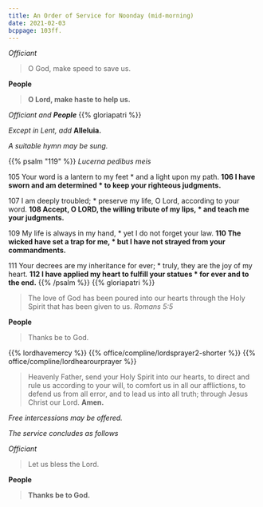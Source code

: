 ```yaml
---
title: An Order of Service for Noonday (mid-morning)
date: 2021-02-03
bcppage: 103ff.
---
```

_Officiant_
> O God, make speed to save us.

**People**
> **O Lord, make haste to help us.**

_Officiant and **People**_
{{% gloriapatri %}}

_Except in Lent, add_  **Alleluia.**

_A suitable hymn may be sung._

{{% psalm "119" %}}
_Lucerna pedibus meis_

105  Your word is a lantern to my feet *
 and a light upon my path.
**106  I have sworn and am determined *
 to keep your righteous judgments.**

107  I am deeply troubled; *
 preserve my life, O Lord, according to your word.
**108  Accept, O LORD, the willing tribute of my lips, *
 and teach me your judgments.**

109  My life is always in my hand, *
 yet I do not forget your law.
**110  The wicked have set a trap for me, *
 but I have not strayed from your commandments.**

111  Your decrees are my inheritance for ever; *
 truly, they are the joy of my heart.
**112  I have applied my heart to fulfill your statues *
 for ever and to the end.**
{{% /psalm %}}
{{% gloriapatri %}}

> The love of God has been poured into our hearts through the Holy Spirit that has been given to us.  _Romans 5:5_

**People**
> Thanks be to God.

{{% lordhavemercy %}}
{{% office/compline/lordsprayer2-shorter %}}
{{% office/compline/lordhearourprayer %}}

> Heavenly Father, send your Holy Spirit into our hearts, to direct and rule us according to your will, to comfort us in all our afflictions, to defend us from all error, and to lead us into all truth; through Jesus Christ our Lord.  **Amen.**

_Free intercessions may be offered._

_The service concludes as follows_

_Officiant_
> Let us bless the Lord.

**People**
> **Thanks be to God.**
